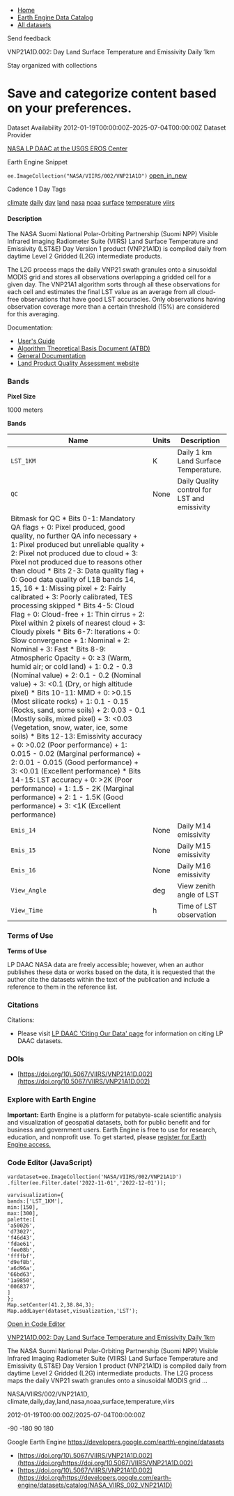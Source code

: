 



* [Home](https://developers.google.com/)
* [Earth Engine Data Catalog](https://developers.google.com/earth-engine/datasets)
* [All datasets](https://developers.google.com/earth-engine/datasets/catalog)





 
 
 Send feedback
 
 

VNP21A1D.002: Day Land Surface Temperature and Emissivity Daily 1km


 
 Stay organized with collections
 

 
 Save and categorize content based on your preferences.
=====================================================================================================================================================================








Dataset Availability
2012\-01\-19T00:00:00Z–2025\-07\-04T00:00:00Z
Dataset Provider


[NASA LP DAAC at the USGS EROS Center](https://doi.org/10.5067/VIIRS/VNP21A1D.002)



Earth Engine Snippet


`ee.ImageCollection("NASA/VIIRS/002/VNP21A1D")` 
[open\_in\_new](https://code.earthengine.google.com/?scriptPath=Examples:Datasets/NASA/NASA_VIIRS_002_VNP21A1D)





Cadence
1 Day
Tags


[climate](/earth-engine/datasets/tags/climate)
[daily](/earth-engine/datasets/tags/daily)
[day](/earth-engine/datasets/tags/day)
[land](/earth-engine/datasets/tags/land)
[nasa](/earth-engine/datasets/tags/nasa)
[noaa](/earth-engine/datasets/tags/noaa)
[surface](/earth-engine/datasets/tags/surface)
[temperature](/earth-engine/datasets/tags/temperature)
[viirs](/earth-engine/datasets/tags/viirs)








#### Description



The NASA Suomi National Polar\-Orbiting Partnership (Suomi NPP) Visible
Infrared Imaging Radiometer Suite (VIIRS) Land Surface Temperature and
Emissivity (LST\&E) Day Version 1 product (VNP21A1D) is compiled daily
from daytime Level 2 Gridded (L2G) intermediate products.


The L2G process maps the daily VNP21 swath granules onto a sinusoidal MODIS
grid and stores all observations overlapping a gridded cell for a given
day. The VNP21A1 algorithm sorts through all these observations for each
cell and estimates the final LST value as an average from all cloud\-free
observations that have good LST accuracies. Only observations having
observation coverage more than a certain threshold (15%) are considered for
this averaging.


Documentation:


* [User's Guide](https://lpdaac.usgs.gov/documents/429/VNP21_User_Guide_V1.pdf)
* [Algorithm Theoretical Basis Document (ATBD)](https://lpdaac.usgs.gov/documents/1332/VNP21_ATBD_V1.pdf)
* [General Documentation](https://lpdaac.usgs.gov/products/vnp21a1dv002/)
* [Land Product Quality Assessment website](https://landweb.modaps.eosdis.nasa.gov/browse?sensor=VIIRS&sat=SNPP)





### Bands



**Pixel Size**
  
1000 meters



**Bands**




| Name | Units | Description |
| --- | --- | --- |
| `LST_1KM` | K | Daily 1 km Land Surface Temperature. |
| `QC` | None | Daily Quality control for LST and emissivity |
| Bitmask for QC * Bits 0\-1: Mandatory QA flags 	+ 0: Pixel produced, good quality, no further QA info necessary 	+ 1: Pixel produced but unreliable quality 	+ 2: Pixel not produced due to cloud 	+ 3: Pixel not produced due to reasons other than cloud * Bits 2\-3: Data quality flag 	+ 0: Good data quality of L1B bands 14, 15, 16 	+ 1: Missing pixel 	+ 2: Fairly calibrated 	+ 3: Poorly calibrated, TES processing skipped * Bits 4\-5: Cloud Flag 	+ 0: Cloud\-free 	+ 1: Thin cirrus 	+ 2: Pixel within 2 pixels of nearest cloud 	+ 3: Cloudy pixels * Bits 6\-7: Iterations 	+ 0: Slow convergence 	+ 1: Nominal 	+ 2: Nominal 	+ 3: Fast * Bits 8\-9: Atmospheric Opacity 	+ 0: ≥3 (Warm, humid air; or cold land) 	+ 1: 0\.2 \- 0\.3 (Nominal value) 	+ 2: 0\.1 \- 0\.2 (Nominal value) 	+ 3: \<0\.1 (Dry, or high altitude pixel) * Bits 10\-11: MMD 	+ 0: \>0\.15 (Most silicate rocks) 	+ 1: 0\.1 \- 0\.15 (Rocks, sand, some soils) 	+ 2: 0\.03 \- 0\.1 (Mostly soils, mixed pixel) 	+ 3: \<0\.03 (Vegetation, snow, water, ice, some soils) * Bits 12\-13: Emissivity accuracy 	+ 0: \>0\.02 (Poor performance) 	+ 1: 0\.015 \- 0\.02 (Marginal performance) 	+ 2: 0\.01 \- 0\.015 (Good performance) 	+ 3: \<0\.01 (Excellent performance) * Bits 14\-15: LST accuracy 	+ 0: \>2K (Poor performance) 	+ 1: 1\.5 \- 2K (Marginal performance) 	+ 2: 1 \- 1\.5K (Good performance) 	+ 3: \<1K (Excellent performance) | | | | | | | | | | | | | | | | | | | | | | | | | | | | | | | | | | | | | | | | | | | | | | | | | | | | | | | | | | | | | | | | | | | | | | | | | | | | | | | | | | | | | | | | | | | | | | | | | | | |
| `Emis_14` | None | Daily M14 emissivity |
| `Emis_15` | None | Daily M15 emissivity |
| `Emis_16` | None | Daily M16 emissivity |
| `View_Angle` | deg | View zenith angle of LST |
| `View_Time` | h | Time of LST observation |




### Terms of Use


**Terms of Use**


LP DAAC NASA data are freely accessible; however, when an author
publishes these data or works based on the data, it is requested that the
author cite the datasets within the text of the publication and include a
reference to them in the reference list.




### Citations



Citations:
* Please visit [LP DAAC 'Citing Our Data' page](https://lpdaac.usgs.gov/citing_our_data)
for information on citing LP DAAC datasets.





### DOIs


* [https://doi.org/10\.5067/VIIRS/VNP21A1D.002](https://doi.org/10.5067/VIIRS/VNP21A1D.002)




### Explore with Earth Engine


**Important:** 
 Earth Engine is a platform for petabyte\-scale scientific analysis and visualization of
 geospatial datasets, both for public benefit and for business and government users.
 Earth Engine is free to use for research, education, and nonprofit use. To get started, please
 [register for Earth Engine access.](https://console.cloud.google.com/earth-engine)



### Code Editor (JavaScript)



```
vardataset=ee.ImageCollection('NASA/VIIRS/002/VNP21A1D')
.filter(ee.Filter.date('2022-11-01','2022-12-01'));

varvisualization={
bands:['LST_1KM'],
min:[150],
max:[300],
palette:[
'a50026',
'd73027',
'f46d43',
'fdae61',
'fee08b',
'ffffbf',
'd9ef8b',
'a6d96a',
'66bd63',
'1a9850',
'006837',
]
};
Map.setCenter(41.2,38.84,3);
Map.addLayer(dataset,visualization,'LST');
```



[Open in Code Editor](https://code.earthengine.google.com/?scriptPath=Examples:Datasets/NASA/NASA_VIIRS_002_VNP21A1D)


[VNP21A1D.002: Day Land Surface Temperature and Emissivity Daily 1km](/earth-engine/datasets/catalog/NASA_VIIRS_002_VNP21A1D)

The NASA Suomi National Polar\-Orbiting Partnership (Suomi NPP) Visible Infrared Imaging Radiometer Suite (VIIRS) Land Surface Temperature and Emissivity (LST\&E) Day Version 1 product (VNP21A1D) is compiled daily from daytime Level 2 Gridded (L2G) intermediate products. The L2G process maps the daily VNP21 swath granules onto a sinusoidal MODIS grid …

 NASA/VIIRS/002/VNP21A1D,
 climate,daily,day,land,nasa,noaa,surface,temperature,viirs

2012\-01\-19T00:00:00Z/2025\-07\-04T00:00:00Z



 \-90 \-180 90 180
 



Google Earth Engine
https://developers.google.com/earth\-engine/datasets

* [https://doi.org/10\.5067/VIIRS/VNP21A1D.002](https://doi.org/https://doi.org/10.5067/VIIRS/VNP21A1D.002)
* [https://doi.org/10\.5067/VIIRS/VNP21A1D.002](https://doi.org/https://developers.google.com/earth-engine/datasets/catalog/NASA_VIIRS_002_VNP21A1D)









